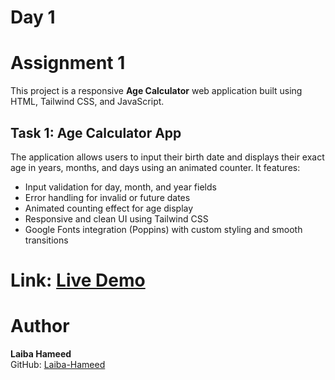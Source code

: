 # Day 1 

# Assignment 1  

This project is a responsive **Age Calculator** web application built using HTML, Tailwind CSS, and JavaScript.

## Task 1: Age Calculator App  

The application allows users to input their birth date and displays their exact age in years, months, and days using an animated counter. It features:

- Input validation for day, month, and year fields  
- Error handling for invalid or future dates  
- Animated counting effect for age display  
- Responsive and clean UI using Tailwind CSS  
- Google Fonts integration (Poppins) with custom styling and smooth transitions  
 
# Link: [Live Demo](https://laiba-hameed-week2-day1.vercel.app/index.html)

# Author  

**Laiba Hameed**  
GitHub: [Laiba-Hameed](https://github.com/Netixsol-Innovator-Internship/Laiba-Hameed/tree/main)
